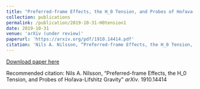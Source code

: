 ```yaml
---
title: "Preferred-frame Effects, the H_0 Tension, and Probes of Hořava-Lifshitz Gravity"
collection: publications
permalink: /publication/2019-10-31-H0tension1
date: 2019-10-31
venue: 'arXiv (under review)'
paperurl: 'https://arxiv.org/pdf/1910.14414.pdf'
citation: 'Nils A. Nilsson, “Preferred-frame Effects, the H_0 Tension, and Probes of Hořava-Lifshitz Gravity”  <i>arXiv</i>. 1910.14414'
---
```


<a href='https://arxiv.org/pdf/1910.14414.pdf'>Download paper here</a>

Recommended citation: Nils A. Nilsson, “Preferred-frame Effects, the H_0 Tension, and Probes of Hořava-Lifshitz Gravity”  <i>arXiv</i>. 1910.14414